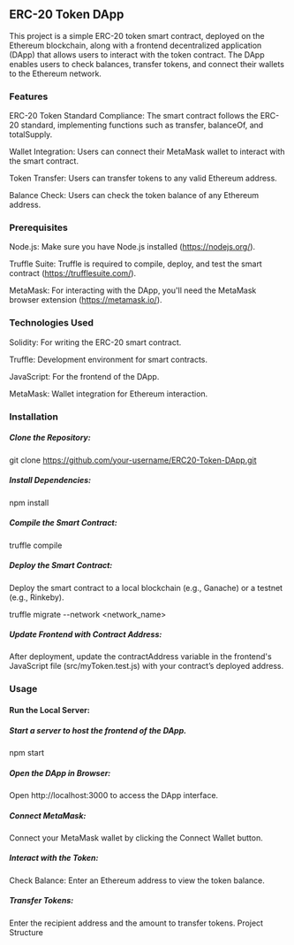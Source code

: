 ## ERC-20 Token DApp

This project is a simple ERC-20 token smart contract, deployed on the Ethereum blockchain, along with a frontend decentralized application (DApp) that allows users to interact with the token contract. The DApp enables users to check balances, transfer tokens, and connect their wallets to the Ethereum network.

### Features
ERC-20 Token Standard Compliance: The smart contract follows the ERC-20 standard, implementing functions such as transfer, balanceOf, and totalSupply.

Wallet Integration: Users can connect their MetaMask wallet to interact with the smart contract.

Token Transfer: Users can transfer tokens to any valid Ethereum address.

Balance Check: Users can check the token balance of any Ethereum address.

### Prerequisites

Node.js: Make sure you have Node.js installed (https://nodejs.org/).

Truffle Suite: Truffle is required to compile, deploy, and test the smart contract (https://trufflesuite.com/).

MetaMask: For interacting with the DApp, you'll need the MetaMask browser extension (https://metamask.io/).

### Technologies Used

Solidity: For writing the ERC-20 smart contract.

Truffle: Development environment for smart contracts.

JavaScript: For the frontend of the DApp.

MetaMask: Wallet integration for Ethereum interaction.


### Installation

##### Clone the Repository:
git clone https://github.com/your-username/ERC20-Token-DApp.git

##### Install Dependencies:
npm install

##### Compile the Smart Contract:
truffle compile

##### Deploy the Smart Contract:

Deploy the smart contract to a local blockchain (e.g., Ganache) or a testnet (e.g., Rinkeby).

truffle migrate --network <network_name>

##### Update Frontend with Contract Address:

After deployment, update the contractAddress variable in the frontend's JavaScript file (src/myToken.test.js) with your contract’s deployed address.

### Usage


#### Run the Local Server:

##### Start a server to host the frontend of the DApp.
npm start


##### Open the DApp in Browser:
Open http://localhost:3000 to access the DApp interface.

##### Connect MetaMask:
Connect your MetaMask wallet by clicking the Connect Wallet button.

##### Interact with the Token:
Check Balance: Enter an Ethereum address to view the token balance.

##### Transfer Tokens: 
Enter the recipient address and the amount to transfer tokens.
Project Structure